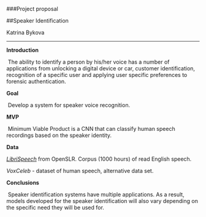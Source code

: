 ###Project proposal

##Speaker Identification

Katrina Bykova

---------------------------------------------------------------------------------------------------------------

**Introduction**

​	The ability to identify a person by his/her voice has a number of applications from unlocking a digital device or car, customer identification, recognition of a specific user and applying user specific preferences to forensic authentication.

**Goal**

​	Develop a system for speaker voice recognition.

**MVP**

​	Minimum Viable Product is a CNN that can classify human speech recordings based on the speaker identity. 

**Data**

[*LibriSpeech*]( http://www.openslr.org/12from) from OpenSLR. Corpus (1000 hours) of read English speech.

*VoxCeleb* -  dataset of human speech, alternative data set.

**Conclusions**

​	Speaker identification systems have multiple applications. As a result, models developed for the speaker identification will also vary depending on the specific need they will be used for.





